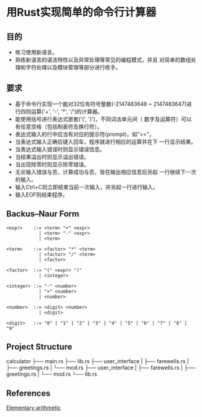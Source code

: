 # 用Rust实现简单的命令行计算器 #

## 目的 ##
* 练习使用新语言。
* 熟练新语言的语法特性以及异常处理等常见的编程模式，并且
对简单的数组处理和字符处理以及模块管理等部分进行练手。

## 要求 ##
* 基于命令行实现一个能对32位有符号整数(-2147483648 ~ 
2147483647)进行四则运算('+', '-', '*', '/')的计算器。
* 能使用括号进行表达式嵌套('(', ')')，不同词法单元间（
数字及运算符）可以有任意空格（包括制表符及换行符）。
* 表达式输入的行中应当有对应的提示符(prompt)，如">>"。
* 当表达式输入正确后键入回车，程序就进行相应的运算并在下
一行显示结果。
* 当表达式输入错误时则显示错误信息。
* 当结果溢出时则显示溢出错误。
* 当出现除零时则显示除零错误。
* 无论输入错误与否，计算成功与否，皆在输出相应信息后另起
一行继续下一次的输入。
* 输入Ctrl+C则立即结束当前一次输入，并另起一行进行输入。
* 输入EOF则结束程序。

## Backus–Naur Form ##
``` BNF
<expr>    ::= <term> "+" <expr>
            | <term> "-" <expr>
            | <term>

<term>    ::= <factor> "*" <term>
            | <factor> "/" <term>
            | <factor>

<factor>  ::= "(" <expr> ")"
            | <integer>

<integer> ::= "-" <number>
            | "+" <number>
            | <number>

<number>  ::= <digit> <number>
            | <digit>
            
<digit>   ::= "0" | "1" | "2" | "3" | "4" | "5" | "6" | "7" | "8" | "9"
```

## Project Structure ##
calculator
├──	main.rs
├──	lib.rs
├──	user_interface
|   ├──	farewells.rs
|   ├──	greetings.rs
|   └──	mod.rs
├──	user_interface
|   ├──	farewells.rs
|   ├──	greetings.rs
|   └──	mod.rs
└──	lib.rs
            
## References ##
[Elementary arithmetic](https://en.wikipedia.org/wiki/Elementary_arithmetic)
